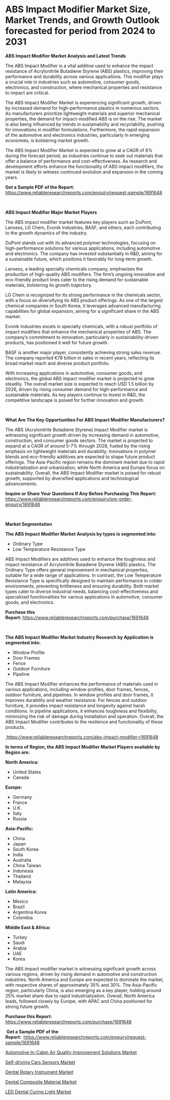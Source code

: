 <p><h1>ABS Impact Modifier Market Size, Market Trends, and Growth Outlook forecasted for period from 2024 to 2031</h1></p><p><strong>ABS Impact Modifier Market Analysis and Latest Trends</strong></p>
<p><p>The ABS Impact Modifier is a vital additive used to enhance the impact resistance of Acrylonitrile Butadiene Styrene (ABS) plastics, improving their performance and durability across various applications. This modifier plays a crucial role in industries such as automotive, consumer goods, electronics, and construction, where mechanical properties and resistance to impact are critical.</p><p>The ABS Impact Modifier Market is experiencing significant growth, driven by increased demand for high-performance plastics in numerous sectors. As manufacturers prioritize lightweight materials and superior mechanical properties, the demand for impact-modified ABS is on the rise. The market is also being influenced by trends in sustainability and recyclability, pushing for innovations in modifier formulations. Furthermore, the rapid expansion of the automotive and electronics industries, particularly in emerging economies, is bolstering market growth.</p><p>The ABS Impact Modifier Market is expected to grow at a CAGR of 8% during the forecast period, as industries continue to seek out materials that offer a balance of performance and cost-effectiveness. As research and development efforts enhance the functionality of ABS impact modifiers, the market is likely to witness continued evolution and expansion in the coming years.</p></p>
<p><strong>Get a Sample PDF of the Report:&nbsp;</strong> <a href="https://www.reliableresearchreports.com/enquiry/request-sample/1691648?utm_campaign=31&utm_medium=2&utm_source=Github&utm_content=ia&utm_term=05112024&utm_id=abs-impact-modifier">https://www.reliableresearchreports.com/enquiry/request-sample/1691648</a></p>
<p>&nbsp;</p>
<p><strong>ABS Impact Modifier Major Market Players</strong></p>
<p><p>The ABS impact modifier market features key players such as DuPont, Lanxess, LG Chem, Evonik Industries, BASF, and others, each contributing to the growth dynamics of the industry. </p><p>DuPont stands out with its advanced polymer technologies, focusing on high-performance solutions for various applications, including automotive and electronics. The company has invested substantially in R&D, aiming for a sustainable future, which positions it favorably for long-term growth.</p><p>Lanxess, a leading specialty chemicals company, emphasizes the production of high-quality ABS modifiers. The firm’s ongoing innovation and eco-friendly product lines cater to the rising demand for sustainable materials, bolstering its growth trajectory. </p><p>LG Chem is recognized for its strong performance in the chemicals sector, with a focus on diversifying its ABS product offerings. As one of the largest chemical companies in South Korea, it leverages advanced manufacturing capabilities for global expansion, aiming for a significant share in the ABS market.</p><p>Evonik Industries excels in specialty chemicals, with a robust portfolio of impact modifiers that enhance the mechanical properties of ABS. The company’s commitment to innovation, particularly in sustainability-driven products, has positioned it well for future growth.</p><p>BASF is another major player, consistently achieving strong sales revenue. The company reported €78 billion in sales in recent years, reflecting its broad market reach and diverse product portfolio. </p><p>With increasing applications in automotive, consumer goods, and electronics, the global ABS impact modifier market is projected to grow steadily. The overall market size is expected to reach USD 1.5 billion by 2026, driven by rising consumer demand for high-performance and sustainable materials. As key players continue to invest in R&D, the competitive landscape is poised for further innovation and growth.</p></p>
<p>&nbsp;</p>
<p><strong>What Are The Key Opportunities For ABS Impact Modifier Manufacturers?</strong></p>
<p><p>The ABS (Acrylonitrile Butadiene Styrene) Impact Modifier market is witnessing significant growth driven by increasing demand in automotive, construction, and consumer goods sectors. The market is projected to expand at a CAGR of around 5-7% through 2028, fueled by the rising emphasis on lightweight materials and durability. Innovations in polymer blends and eco-friendly additives are expected to shape future product offerings. The Asia-Pacific region remains the dominant market due to rapid industrialization and urbanization, while North America and Europe focus on sustainability. Overall, the ABS Impact Modifier market is poised for robust growth, supported by diversified applications and technological advancements.</p></p>
<p><strong>Inquire or Share Your Questions If Any Before Purchasing This Report:</strong> <a href="https://www.reliableresearchreports.com/enquiry/pre-order-enquiry/1691648?utm_campaign=31&utm_medium=2&utm_source=Github&utm_content=ia&utm_term=05112024&utm_id=abs-impact-modifier">https://www.reliableresearchreports.com/enquiry/pre-order-enquiry/1691648</a></p>
<p>&nbsp;</p>
<p><strong>Market Segmentation</strong></p>
<p><strong>The ABS Impact Modifier Market Analysis by types is segmented into:</strong></p>
<p><ul><li>Ordinary Type</li><li>Low Temperature Resistance Type</li></ul></p>
<p><p>ABS Impact Modifiers are additives used to enhance the toughness and impact resistance of Acrylonitrile Butadiene Styrene (ABS) plastics. The Ordinary Type offers general improvement in mechanical properties, suitable for a wide range of applications. In contrast, the Low Temperature Resistance Type is specifically designed to maintain performance in colder environments, preventing brittleness and ensuring durability. Both market types cater to diverse industrial needs, balancing cost-effectiveness and specialized functionalities for various applications in automotive, consumer goods, and electronics.</p></p>
<p><strong>Purchase this Report:&nbsp;</strong><a href="https://www.reliableresearchreports.com/purchase/1691648?utm_campaign=31&utm_medium=2&utm_source=Github&utm_content=ia&utm_term=05112024&utm_id=abs-impact-modifier">https://www.reliableresearchreports.com/purchase/1691648</a></p>
<p>&nbsp;</p>
<p><strong>The ABS Impact Modifier Market Industry Research by Application is segmented into:</strong></p>
<p><ul><li>Window Profile</li><li>Door Frames</li><li>Fence</li><li>Outdoor Furniture</li><li>Pipeline</li></ul></p>
<p><p>The ABS Impact Modifier enhances the performance of materials used in various applications, including window profiles, door frames, fences, outdoor furniture, and pipelines. In window profiles and door frames, it improves durability and weather resistance. For fences and outdoor furniture, it provides impact resistance and longevity against harsh conditions. In pipeline applications, it enhances toughness and flexibility, minimizing the risk of damage during installation and operation. Overall, the ABS Impact Modifier contributes to the resilience and functionality of these products.</p></p>
<p><a href="https://www.reliableresearchreports.com/abs-impact-modifier-r1691648?utm_campaign=31&utm_medium=2&utm_source=Github&utm_content=ia&utm_term=05112024&utm_id=abs-impact-modifier">&nbsp;https://www.reliableresearchreports.com/abs-impact-modifier-r1691648</a></p>
<p><strong>In terms of Region, the ABS Impact Modifier Market Players available by Region are:</strong></p>
<p>
    <p> <strong> North America: </strong>
        <ul>
            <li>United States</li>
            <li>Canada</li>
        </ul>
        </p> 
    <p> <strong> Europe: </strong>
        <ul>
            <li>Germany</li>
            <li>France</li>
            <li>U.K.</li>
            <li>Italy</li>
            <li>Russia</li>
        </ul>
        </p> 
    <p> <strong> Asia-Pacific: </strong>
        <ul>
            <li>China</li>
            <li>Japan</li>
            <li>South Korea</li>
            <li>India</li>
            <li>Australia</li>
            <li>China Taiwan</li>
            <li>Indonesia</li>
            <li>Thailand</li>
            <li>Malaysia</li>
        </ul>
        </p> 
    <p> <strong> Latin America: </strong>
        <ul>
            <li>Mexico</li>
            <li>Brazil</li>
            <li>Argentina Korea</li>
            <li>Colombia</li>
        </ul>
        </p> 
    <p> <strong> Middle East & Africa: </strong>
        <ul>
            <li>Turkey</li>
            <li>Saudi</li>
            <li>Arabia</li>
            <li>UAE</li>
            <li>Korea</li>
        </ul>
    </p>
    </p>
<p><p>The ABS impact modifier market is witnessing significant growth across various regions, driven by rising demand in automotive and construction industries. North America and Europe are expected to dominate the market, with respective shares of approximately 35% and 30%. The Asia-Pacific region, particularly China, is also emerging as a key player, holding around 25% market share due to rapid industrialization. Overall, North America leads, followed closely by Europe, with APAC and China positioned for strong future growth.</p></p>
<p><strong>Purchase this Report: </strong><a href="https://www.reliableresearchreports.com/purchase/1691648?utm_campaign=31&utm_medium=2&utm_source=Github&utm_content=ia&utm_term=05112024&utm_id=abs-impact-modifier">https://www.reliableresearchreports.com/purchase/1691648</a></p>
<p>&nbsp;<strong>Get a Sample PDF of the Report:&nbsp;&nbsp;</strong><a href="https://www.reliableresearchreports.com/enquiry/request-sample/1691648?utm_campaign=31&utm_medium=2&utm_source=Github&utm_content=ia&utm_term=05112024&utm_id=abs-impact-modifier">https://www.reliableresearchreports.com/enquiry/request-sample/1691648</a></p>
<p><strong></strong></p>
<p><p><a href="https://github.com/MonroeBullock54/Market-Research-Report-List-1/blob/main/automotive-in-cabin-air-quality-improvement-solutions-market.md?utm_campaign=31&utm_medium=2&utm_source=Github&utm_content=ia&utm_term=05112024&utm_id=abs-impact-modifier">Automotive In-Cabin Air Quality Improvement Solutions Market</a></p><p><a href="https://github.com/cristy9x9bur/Market-Research-Report-List-1/blob/main/self-driving-cars-sensors-market.md?utm_campaign=31&utm_medium=2&utm_source=Github&utm_content=ia&utm_term=05112024&utm_id=abs-impact-modifier">Self-driving Cars Sensors Market</a></p><p><a href="https://issuu.com/reportprime-2/docs/dental-rotary-instrument-market-siz_e1fe55944399c8?utm_campaign=31&utm_medium=2&utm_source=Github&utm_content=ia&utm_term=05112024&utm_id=abs-impact-modifier">Dental Rotary Instrument Market</a></p><p><a href="https://issuu.com/reportprime-2/docs/dental-composite-material-market-si_9d632aad749a34?utm_campaign=31&utm_medium=2&utm_source=Github&utm_content=ia&utm_term=05112024&utm_id=abs-impact-modifier">Dental Composite Material Market</a></p><p><a href="https://issuu.com/reportprime-2/docs/led-dental-curing-light-market-size_c980650ba7c68d?utm_campaign=31&utm_medium=2&utm_source=Github&utm_content=ia&utm_term=05112024&utm_id=abs-impact-modifier">LED Dental Curing Light Market</a></p></p>